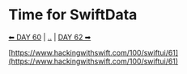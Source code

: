 # Time for SwiftData

[⬅ DAY 60](../day_60) | [..](../) | [DAY 62 ➡](../day_62)

[https://www.hackingwithswift.com/100/swiftui/61](https://www.hackingwithswift.com/100/swiftui/61)
